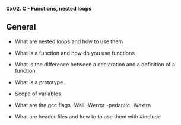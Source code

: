 **0x02. C - Functions, nested loops**



## General



*    What are nested loops and how to use them

*    What is a function and how do you use functions

*    What is the difference between a declaration and a definition of a function

*    What is a prototype

*    Scope of variables

*    What are the gcc flags -Wall -Werror -pedantic -Wextra

*    What are header files and how to to use them with #include


